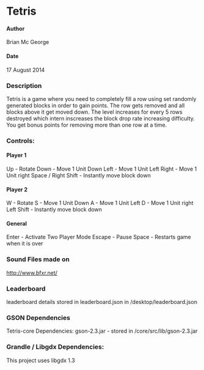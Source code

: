 # Tetris

#### Author 
Brian Mc George
#### Date
17 August 2014

### Description
Tetris is a game where you need to completely fill a row using set randomly generated blocks in order to gain points. The row gets removed and all blocks above it get moved down. The level increases for every 5 rows destroyed which intern inscreases the block drop rate increasing difficulty. You get bonus points for removing more than one row at a time.

### Controls:
#### Player 1
Up - Rotate
Down - Move 1 Unit Down
Left - Move 1 Unit Left
Right - Move 1 Unit right
Space / Right Shift - Instantly move block down

#### Player 2
W - Rotate
S - Move 1 Unit Down
A - Move 1 Unit Left
D - Move 1 Unit right
Left Shift - Instantly move block down

#### General
Enter - Activate Two Player Mode
Escape - Pause
Space - Restarts game when it is over

### Sound Files made on
http://www.bfxr.net/

### Leaderboard
leaderboard details stored in leaderboard.json in /desktop/leaderboard.json

### GSON Dependencies
Tetris-core Dependencies:
gson-2.3.jar - stored in /core/src/lib/gson-2.3.jar

### Grandle / Libgdx Dependencies:
This project uses libgdx 1.3
